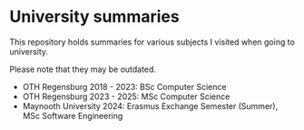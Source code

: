 # University summaries

This repository holds summaries for various subjects I visited when going to university.

Please note that they may be outdated.

- OTH Regensburg 2018 - 2023: BSc Computer Science
- OTH Regensburg 2023 - 2025: MSc Computer Science
- Maynooth University 2024: Erasmus Exchange Semester (Summer), MSc Software Engineering

